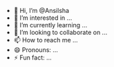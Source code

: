 - 👋 Hi, I’m @Ansilsha
- 👀 I’m interested in ...
- 🌱 I’m currently learning ...
- 💞️ I’m looking to collaborate on ...
- 📫 How to reach me ...
- 😄 Pronouns: ...
- ⚡ Fun fact: ...

<!---
Ansilsha/Ansilsha is a ✨ special ✨ repository because its `README.md` (this file) appears on your GitHub profile.
You can click the Preview link to take a look at your changes.
--->
